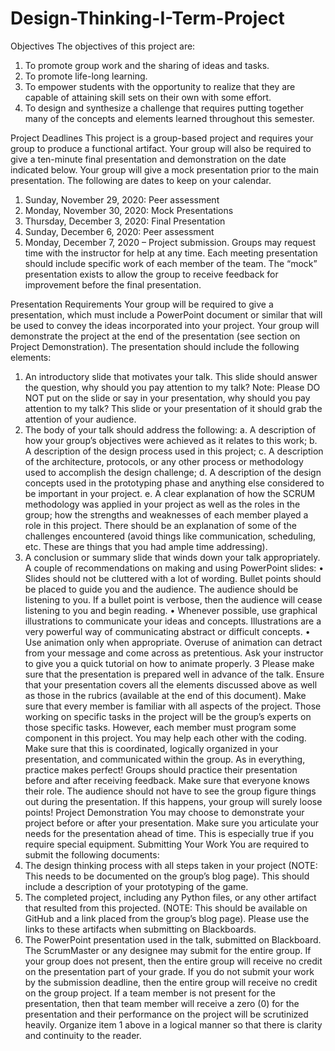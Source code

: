 # Design-Thinking-I-Term-Project

Objectives
The objectives of this project are: 
1. To promote group work and the sharing of ideas and tasks. 
2. To promote life-long learning. 
3. To empower students with the opportunity to realize that they are capable of attaining skill sets on their own with some effort. 
4. To design and synthesize a challenge that requires putting together many of the concepts and elements learned throughout this semester.

Project Deadlines
This project is a group-based project and requires your group to produce a functional artifact. Your
group will also be required to give a ten-minute final presentation and demonstration on the date
indicated below. Your group will give a mock presentation prior to the main presentation. The
following are dates to keep on your calendar.
1. Sunday, November 29, 2020: Peer assessment
2. Monday, November 30, 2020: Mock Presentations
3. Thursday, December 3, 2020: Final Presentation
4. Sunday, December 6, 2020: Peer assessment
5. Monday, December 7, 2020 – Project submission.
Groups may request time with the instructor for help at any time. Each meeting presentation
should include specific work of each member of the team. The “mock” presentation exists to allow
the group to receive feedback for improvement before the final presentation.

Presentation Requirements
Your group will be required to give a presentation, which must include a PowerPoint document or
similar that will be used to convey the ideas incorporated into your project. Your group will
demonstrate the project at the end of the presentation (see section on Project Demonstration). The
presentation should include the following elements:
1. An introductory slide that motivates your talk. This slide should answer the question, why
should you pay attention to my talk? Note: Please DO NOT put on the slide or say in
your presentation, why should you pay attention to my talk? This slide or your
presentation of it should grab the attention of your audience.
2. The body of your talk should address the following:
a. A description of how your group’s objectives were achieved as it relates to this
work;
b. A description of the design process used in this project;
c. A description of the architecture, protocols, or any other process or methodology
used to accomplish the design challenge;
d. A description of the design concepts used in the prototyping phase and anything
else considered to be important in your project.
e. A clear explanation of how the SCRUM methodology was applied in your project
as well as the roles in the group; how the strengths and weaknesses of each member
played a role in this project. There should be an explanation of some of the
challenges encountered (avoid things like communication, scheduling, etc. These
are things that you had ample time addressing).
3. A conclusion or summary slide that winds down your talk appropriately.
A couple of recommendations on making and using PowerPoint slides:
• Slides should not be cluttered with a lot of wording. Bullet points should be placed to
guide you and the audience. The audience should be listening to you. If a bullet point is
verbose, then the audience will cease listening to you and begin reading.
• Whenever possible, use graphical illustrations to communicate your ideas and concepts.
Illustrations are a very powerful way of communicating abstract or difficult concepts.
• Use animation only when appropriate. Overuse of animation can detract from your
message and come across as pretentious. Ask your instructor to give you a quick tutorial
on how to animate properly.
3
Please make sure that the presentation is prepared well in advance of the talk. Ensure that your
presentation covers all the elements discussed above as well as those in the rubrics (available at
the end of this document). Make sure that every member is familiar with all aspects of the project.
Those working on specific tasks in the project will be the group’s experts on those specific tasks.
However, each member must program some component in this project. You may help each
other with the coding. Make sure that this is coordinated, logically organized in your presentation,
and communicated within the group.
As in everything, practice makes perfect! Groups should practice their presentation before and
after receiving feedback. Make sure that everyone knows their role. The audience should not have
to see the group figure things out during the presentation. If this happens, your group will surely
loose points!
Project Demonstration
You may choose to demonstrate your project before or after your presentation. Make sure you
articulate your needs for the presentation ahead of time. This is especially true if you require
special equipment.
Submitting Your Work
You are required to submit the following documents:
1. The design thinking process with all steps taken in your project (NOTE: This needs to be
documented on the group’s blog page). This should include a description of your
prototyping of the game.
2. The completed project, including any Python files, or any other artifact that resulted from
this projected. (NOTE: This should be available on GitHub and a link placed from the
group’s blog page). Please use the links to these artifacts when submitting on Blackboards.
3. The PowerPoint presentation used in the talk, submitted on Blackboard.
The ScrumMaster or any designee may submit for the entire group.
If your group does not present, then the entire group will receive no credit on the presentation part
of your grade. If you do not submit your work by the submission deadline, then the entire group
will receive no credit on the group project. If a team member is not present for the presentation,
then that team member will receive a zero (0) for the presentation and their performance on the
project will be scrutinized heavily.
Organize item 1 above in a logical manner so that there is clarity and continuity to the reader. 
